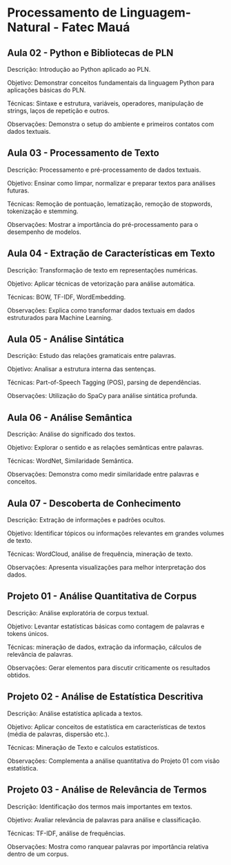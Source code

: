 # Processamento de Linguagem-Natural - Fatec Mauá

## Aula 02 - Python e Bibliotecas de PLN
Descrição: Introdução ao Python aplicado ao PLN.

Objetivo: Demonstrar conceitos fundamentais da linguagem Python para aplicações básicas do PLN.

Técnicas: Sintaxe e estrutura, variáveis, operadores, manipulação de strings, laços de repetição e outros.

Observações: Demonstra o setup do ambiente e primeiros contatos com dados textuais.

## Aula 03 - Processamento de Texto
Descrição: Processamento e pré-processamento de dados textuais.

Objetivo: Ensinar como limpar, normalizar e preparar textos para análises futuras.

Técnicas: Remoção de pontuação, lematização, remoção de stopwords, tokenização e stemming.

Observações: Mostrar a importância do pré-processamento para o desempenho de modelos.

## Aula 04 - Extração de Características em Texto
Descrição: Transformação de texto em representações numéricas.

Objetivo: Aplicar técnicas de vetorização para análise automática.

Técnicas: BOW, TF-IDF, WordEmbedding.

Observações: Explica como transformar dados textuais em dados estruturados para Machine Learning.

## Aula 05 - Análise Sintática
Descrição: Estudo das relações gramaticais entre palavras.

Objetivo: Analisar a estrutura interna das sentenças.

Técnicas: Part-of-Speech Tagging (POS), parsing de dependências.

Observações: Utilização do SpaCy para análise sintática profunda.

## Aula 06 - Análise Semântica
Descrição: Análise do significado dos textos.

Objetivo: Explorar o sentido e as relações semânticas entre palavras.

Técnicas: WordNet, Similaridade Semântica.

Observações: Demonstra como medir similaridade entre palavras e conceitos.

## Aula 07 - Descoberta de Conhecimento
Descrição: Extração de informações e padrões ocultos.

Objetivo: Identificar tópicos ou informações relevantes em grandes volumes de texto.

Técnicas: WordCloud, análise de frequência, mineração de texto.

Observações: Apresenta visualizações para melhor interpretação dos dados.

## Projeto 01 - Análise Quantitativa de Corpus
Descrição: Análise exploratória de corpus textual.

Objetivo: Levantar estatísticas básicas como contagem de palavras e tokens únicos.

Técnicas: mineração de dados, extração da informação, cálculos de relevância de palavras.

Observações: Gerar elementos para discutir criticamente os resultados obtidos.

## Projeto 02 - Análise de Estatística Descritiva
Descrição: Análise estatística aplicada a textos.

Objetivo: Aplicar conceitos de estatística em características de textos (média de palavras, dispersão etc.).

Técnicas: Mineração de Texto e calculos estatísticos.

Observações: Complementa a análise quantitativa do Projeto 01 com visão estatística.

## Projeto 03 - Análise de Relevância de Termos
Descrição: Identificação dos termos mais importantes em textos.

Objetivo: Avaliar relevância de palavras para análise e classificação.

Técnicas: TF-IDF, análise de frequências.

Observações: Mostra como ranquear palavras por importância relativa dentro de um corpus.

